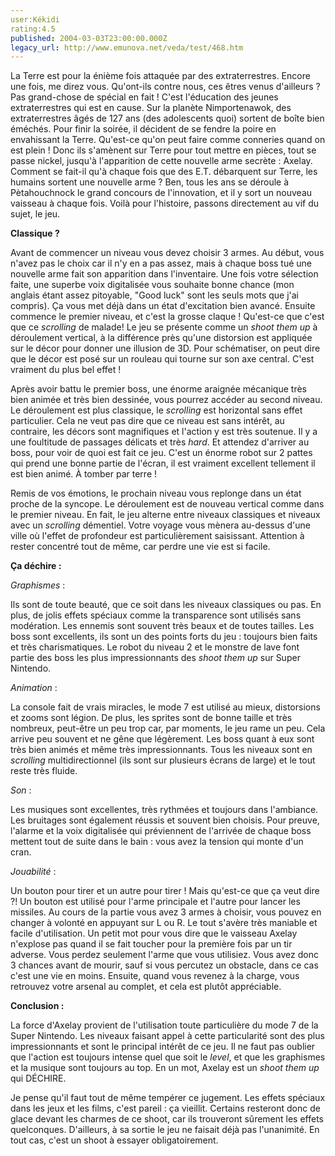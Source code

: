 ```yaml
---
user:Kékidi
rating:4.5
published: 2004-03-03T23:00:00.000Z
legacy_url: http://www.emunova.net/veda/test/468.htm
---
```

La Terre est pour la énième fois attaquée par des extraterrestres. Encore une fois, me direz vous. Qu'ont-ils contre nous, ces êtres venus d'ailleurs ? Pas grand-chose de spécial en fait ! C'est l'éducation des jeunes extraterrestres qui est en cause. Sur la planète Nimportenawok, des extraterrestres âgés de 127 ans (des adolescents quoi) sortent de boîte bien éméchés. Pour finir la soirée, il décident de se fendre la poire en envahissant la Terre. Qu'est-ce qu'on peut faire comme conneries quand on est plein ! Donc ils s'amènent sur Terre pour tout mettre en pièces, tout se passe nickel, jusqu'à l'apparition de cette nouvelle arme secrète : Axelay. Comment se fait-il qu'à chaque fois que des E.T. débarquent sur Terre, les humains sortent une nouvelle arme ? Ben, tous les ans se déroule à Pètahouchnock le grand concours de l'innovation, et il y sort un nouveau vaisseau à chaque fois. Voilà pour l'histoire, passons directement au vif du sujet, le jeu.  

  

**Classique ?**  

Avant de commencer un niveau vous devez choisir 3 armes. Au début, vous n'avez pas le choix car il n'y en a pas assez, mais à chaque boss tué une nouvelle arme fait son apparition dans l'inventaire. Une fois votre sélection faite, une superbe voix digitalisée vous souhaite bonne chance (mon anglais étant assez pitoyable, "Good luck" sont les seuls mots que j'ai compris). Ça vous met déjà dans un état d'excitation bien avancé. Ensuite commence le premier niveau, et c'est la grosse claque ! Qu'est-ce que c'est que ce _scrolling_ de malade! Le jeu se présente comme un _shoot them up_ à déroulement vertical, à la différence près qu'une distorsion est appliquée sur le décor pour donner une illusion de 3D. Pour schématiser, on peut dire que le décor est posé sur un rouleau qui tourne sur son axe central. C'est vraiment du plus bel effet !  

Après avoir battu le premier boss, une énorme araignée mécanique très bien animée et très bien dessinée, vous pourrez accéder au second niveau. Le déroulement est plus classique, le _scrolling_ est horizontal sans effet particulier. Cela ne veut pas dire que ce niveau est sans intérêt, au contraire, les décors sont magnifiques et l'action y est très soutenue. Il y a une foultitude de passages délicats et très _hard_. Et attendez d'arriver au boss, pour voir de quoi est fait ce jeu. C'est un énorme robot sur 2 pattes qui prend une bonne partie de l'écran, il est vraiment excellent tellement il est bien animé. À tomber par terre !  

Remis de vos émotions, le prochain niveau vous replonge dans un état proche de la syncope. Le déroulement est de nouveau vertical comme dans le premier niveau. En fait, le jeu alterne entre niveaux classiques et niveaux avec un _scrolling_ démentiel. Votre voyage vous mènera au-dessus d'une ville où l'effet de profondeur est particulièrement saisissant. Attention à rester concentré tout de même, car perdre une vie est si facile.  

  

**Ça déchire :**  

  

_Graphismes_ :  

Ils sont de toute beauté, que ce soit dans les niveaux classiques ou pas. En plus, de jolis effets spéciaux comme la transparence sont utilisés sans modération. Les ennemis sont souvent très beaux et de toutes tailles. Les boss sont excellents, ils sont un des points forts du jeu : toujours bien faits et très charismatiques. Le robot du niveau 2 et le monstre de lave font partie des boss les plus impressionnants des _shoot them up_ sur Super Nintendo.  

  

_Animation_ :  

La console fait de vrais miracles, le mode 7 est utilisé au mieux, distorsions et zooms sont légion. De plus, les sprites sont de bonne taille et très nombreux, peut-être un peu trop car, par moments, le jeu rame un peu. Cela arrive peu souvent et ne gêne que légèrement. Les boss quant à eux sont très bien animés et même très impressionnants. Tous les niveaux sont en _scrolling_ multidirectionnel (ils sont sur plusieurs écrans de large) et le tout reste très fluide.  

  

_Son_ :  

Les musiques sont excellentes, très rythmées et toujours dans l'ambiance. Les bruitages sont également réussis et souvent bien choisis. Pour preuve, l'alarme et la voix digitalisée qui préviennent de l'arrivée de chaque boss mettent tout de suite dans le bain : vous avez la tension qui monte d'un cran.  

  

_Jouabilité_ :  

Un bouton pour tirer et un autre pour tirer ! Mais qu'est-ce que ça veut dire ?! Un bouton est utilisé pour l'arme principale et l'autre pour lancer les missiles. Au cours de la partie vous avez 3 armes à choisir, vous pouvez en changer à volonté en appuyant sur L ou R. Le tout s'avère très maniable et facile d'utilisation. Un petit mot pour vous dire que le vaisseau Axelay n'explose pas quand il se fait toucher pour la première fois par un tir adverse. Vous perdez seulement l'arme que vous utilisiez. Vous avez donc 3 chances avant de mourir, sauf si vous percutez un obstacle, dans ce cas c'est une vie en moins. Ensuite, quand vous revenez à la charge, vous retrouvez votre arsenal au complet, et cela est plutôt appréciable.  

  

**Conclusion :**  

La force d'Axelay provient de l'utilisation toute particulière du mode 7 de la Super Nintendo. Les niveaux faisant appel à cette particularité sont des plus impressionnants et sont le principal intérêt de ce jeu. Il ne faut pas oublier que l'action est toujours intense quel que soit le _level_, et que les graphismes et la musique sont toujours au top. En un mot, Axelay est un _shoot them up_ qui DÉCHIRE.  

Je pense qu'il faut tout de même tempérer ce jugement. Les effets spéciaux dans les jeux et les films, c'est pareil : ça vieillit. Certains resteront donc de glace devant les charmes de ce shoot, car ils trouveront sûrement les effets quelconques. D'ailleurs, à sa sortie le jeu ne faisait déjà pas l'unanimité. En tout cas, c'est un shoot à essayer obligatoirement.